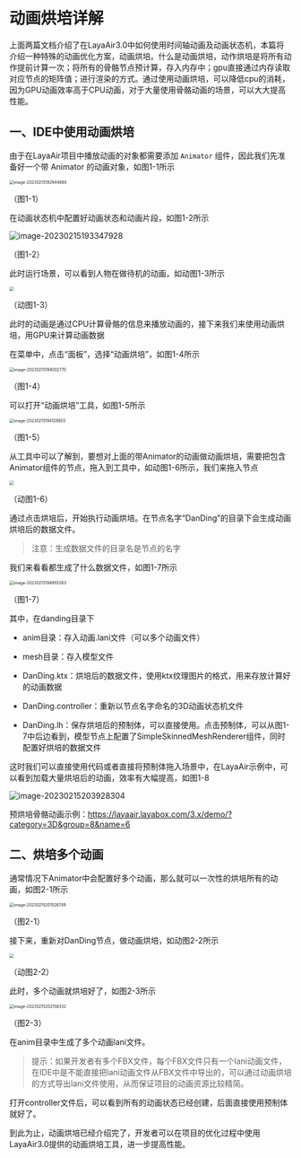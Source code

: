 # 动画烘培详解



上面两篇文档介绍了在LayaAir3.0中如何使用时间轴动画及动画状态机，本篇将介绍一种特殊的动画优化方案，动画烘培。什么是动画烘培，动作烘培是将所有动作提前计算一次；将所有的骨骼节点预计算，存入内存中；gpu直接通过内存读取对应节点的矩阵值；进行渲染的方式。通过使用动画烘培，可以降低cpu的消耗，因为GPU动画效率高于CPU动画，对于大量使用骨骼动画的场景，可以大大提高性能。



## 一、IDE中使用动画烘培

由于在LayaAir项目中播放动画的对象都需要添加 `Animator` 组件，因此我们先准备好一个带 Animator 的动画对象，如图1-1所示

<img src="img/1-1.png" alt="image-20230215192944684" style="zoom:50%;" />

（图1-1）

在动画状态机中配置好动画状态和动画片段，如图1-2所示

![image-20230215193347928](img/1-2.png)

（图1-2）

此时运行场景，可以看到人物在做待机的动画，如动图1-3所示

<img src="img/1-3.gif" style="zoom:50%;" /> 

（动图1-3）

此时的动画是通过CPU计算骨骼的信息来播放动画的，接下来我们来使用动画烘培，用GPU来计算动画数据

在菜单中，点击“面板”，选择“动画烘培”，如图1-4所示

<img src="img/1-4.png" alt="image-20230215194002770" style="zoom:50%;" /> 

（图1-4）

可以打开“动画烘培”工具，如图1-5所示

<img src="img/1-5.png" alt="image-20230215194129903" style="zoom:50%;" /> 

（图1-5）

从工具中可以了解到，要想对上面的带Animator的动画做动画烘培，需要把包含Animator组件的节点，拖入到工具中，如动图1-6所示，我们来拖入节点

<img src="img/1-6.gif" style="zoom:50%;" /> 

（动图1-6）

通过点击烘培后，开始执行动画烘培。在节点名字“DanDing”的目录下会生成动画烘培后的数据文件。

> 注意：生成数据文件的目录名是节点的名字

我们来看看都生成了什么数据文件，如图1-7所示

<img src="img/1-7.png" alt="image-20230215194955263" style="zoom:50%;" /> 

（图1-7）

其中，在danding目录下

- anim目录：存入动画.lani文件（可以多个动画文件）

- mesh目录：存入模型文件

- DanDing.ktx：烘培后的数据文件，使用ktx纹理图片的格式，用来存放计算好的动画数据

- DanDing.controller：重新以节点名字命名的3D动画状态机文件

- DanDing.lh：保存烘培后的预制体，可以直接使用。点击预制体，可以从图1-7中后边看到，模型节点上配置了SimpleSkinnedMeshRenderer组件，同时配置好烘培的数据文件

  

这时我们可以直接使用代码或者直接将预制体拖入场景中，在LayaAir示例中，可以看到加载大量烘培后的动画，效率有大幅提高，如图1-8

![image-20230215203928304](img/1-8.png)

预烘培骨骼动画示例：https://layaair.layabox.com/3.x/demo/?category=3D&group=8&name=6



## 二、烘培多个动画

通常情况下Animator中会配置好多个动画，那么就可以一次性的烘培所有的动画，如图2-1所示

<img src="img/2-1.png" alt="image-20230215201526749" style="zoom:50%;" /> 

（图2-1）

接下来，重新对DanDing节点，做动画烘培，如动图2-2所示

<img src="img/2-2.gif" style="zoom:50%;" /> 

（动图2-2）

此时，多个动画就烘培好了，如图2-3所示

<img src="img/2-3.png" alt="image-20230215202158332" style="zoom:50%;" /> 

（图2-3）

在anim目录中生成了多个动画lani文件。

> 提示：如果开发者有多个FBX文件，每个FBX文件只有一个lani动画文件，在IDE中是不能直接把lani动画文件从FBX文件中导出的，可以通过动画烘培的方式导出lani文件使用，从而保证项目的动画资源比较精简。

打开controller文件后，可以看到所有的动画状态已经创建，后面直接使用预制体就好了。

到此为止，动画烘培已经介绍完了，开发者可以在项目的优化过程中使用LayaAir3.0提供的动画烘培工具，进一步提高性能。



